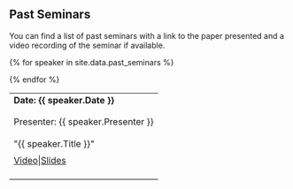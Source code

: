 ## Past Seminars

You can find a list of past seminars with a link to the paper presented and a video recording of the seminar if available.


<table width="100%" cellspacing="5" cellpadding="5">

{% for speaker in site.data.past_seminars %}
<tr>
  <td colspan="2" height="40" valign="top" class="session"><strong>Date: {{ speaker.Date }}</strong></td>
</tr>
<tr>
  <td colspan="2" height="40" valign="top" class="chair">Presenter: {{ speaker.Presenter }}</td>
</tr>
<tr>
   <td height="30" valign="top" class="paper">"{{ speaker.Title }}"</td>
</tr>
<tr>
  <td colspan="2" height="40" valign="top" class="registration"><a href="{{ speaker.Video }}">Video</a>|<a href="{{ speaker.Paper }}">Slides</a></td>
</tr>

<tr style="border-bottom:1px solid black">
  <td colspan="100%"></td>
</tr>

 {% endfor %}
</table>
